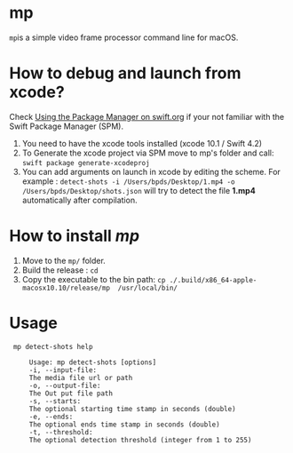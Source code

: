 # mp

`mp`is a simple video frame processor command line for macOS.

# How to debug and launch from xcode?

Check [Using the Package Manager on swift.org](https://swift.org/getting-started/#using-the-package-manager) if your not familiar with the Swift Package Manager (SPM).

1. You need to have the xcode tools installed (xcode 10.1 / Swift 4.2)
2. To Generate the xcode project  via SPM move to mp's folder and call: `swift package generate-xcodeproj` 
3. You can add arguments on launch in xcode by editing the scheme. For example : `detect-shots -i /Users/bpds/Desktop/1.mp4 -o /Users/bpds/Desktop/shots.json` will try to detect the file **1.mp4** automatically after compilation.  

# How to install *mp*

1. Move to the `mp/` folder.
2. Build the release :  `cd `
3. Copy the executable to the bin path: `cp ./.build/x86_64-apple-macosx10.10/release/mp  /usr/local/bin/`


# Usage

` mp detect-shots help`


```
     Usage: mp detect-shots [options]
     -i, --input-file:
     The media file url or path
     -o, --output-file:
     The Out put file path
     -s, --starts:
     The optional starting time stamp in seconds (double)
     -e, --ends:
     The optional ends time stamp in seconds (double)
     -t, --threshold:
     The optional detection threshold (integer from 1 to 255)
```


